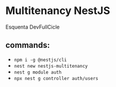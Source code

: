 # Multitenancy NestJS

Esquenta DevFullCicle

## commands:

* `npm i -g @nestjs/cli`
* `nest new nestjs-multitenancy`
* `nest g module auth`
* `npx nest g controller auth/users`